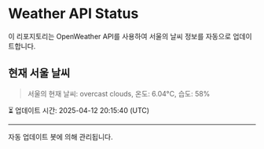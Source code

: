 
# Weather API Status

이 리포지토리는 OpenWeather API를 사용하여 서울의 날씨 정보를 자동으로 업데이트합니다.

## 현재 서울 날씨
> 서울의 현재 날씨: overcast clouds, 온도: 6.04°C, 습도: 58%

⏳ 업데이트 시간: 2025-04-12 20:15:40 (UTC)

---
자동 업데이트 봇에 의해 관리됩니다.
